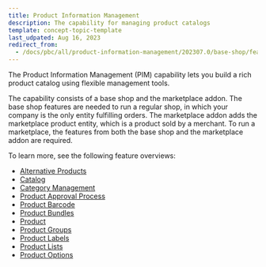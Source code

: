 ```yaml
---
title: Product Information Management
description: The capability for managing product catalogs
template: concept-topic-template
last_udpated: Aug 16, 2023
redirect_from:
  - /docs/pbc/all/product-information-management/202307.0/base-shop/feature-overviews/pim-feature-overviews.html
---
```


The Product Information Management (PIM) capability lets you build a rich product catalog using flexible management tools.

The capability consists of a base shop and the marketplace addon. The base shop features are needed to run a regular shop, in which your company is the only entity fulfilling orders. The marketplace addon adds the marketplace product entity, which is a product sold by a merchant. To run a marketplace, the features from both the base shop and the marketplace addon are required.

To learn more, see the following feature overviews:

* [Alternative Products](/docs/pbc/all/product-information-management/{{page.version}}/base-shop/feature-overviews/alternative-products-feature-overview.html)
* [Catalog](/docs/pbc/all/product-information-management/{{page.version}}/base-shop/feature-overviews/catalog-feature-overview.html)
* [Category Management](/docs/pbc/all/product-information-management/{{page.version}}/base-shop/feature-overviews/category-management-feature-overview.html)
* [Product Approval Process](/docs/pbc/all/product-information-management/{{page.version}}/base-shop/feature-overviews/product-approval-process-feature-overview.html)
* [Product Barcode](/docs/pbc/all/product-information-management/{{page.version}}/base-shop/feature-overviews/product-barcode-feature-overview.html)
* [Product Bundles](/docs/pbc/all/product-information-management/{{page.version}}/base-shop/feature-overviews/product-bundles-feature-overview.html)
* [Product](/docs/pbc/all/product-information-management/{{page.version}}/base-shop/feature-overviews/product-feature-overview/product-feature-overview.html)
* [Product Groups](/docs/pbc/all/product-information-management/{{page.version}}/base-shop/feature-overviews/product-groups-feature-overview.html)
* [Product Labels](/docs/pbc/all/product-information-management/{{page.version}}/base-shop/feature-overviews/product-labels-feature-overview.html)
* [Product Lists](/docs/pbc/all/product-information-management/{{page.version}}/base-shop/feature-overviews/product-lists-feature-overview.html)
* [Product Options](/docs/pbc/all/product-information-management/{{page.version}}/base-shop/feature-overviews/product-options-feature-overview.html)